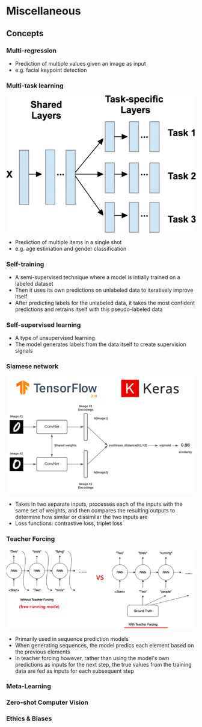# Miscellaneous

## Concepts

### Multi-regression

- Prediction of multiple values given an image as input
- e.g. facial keypoint detection

### Multi-task learning

![multi-task-learning](./media/multi_task_learning.png)

- Prediction of multiple items in a single shot
- e.g. age estimation and gender classification

### Self-training

- A semi-supervised technique where a model is intially trained on a labeled dataset
- Then it uses its own predictions on unlabeled data to iteratively improve itself
- After predicting labels for the unlabeled data, it takes the most confident predictions and retrains itself with this pseudo-labeled data

### Self-supervised learning

- A type of unsupervised learning
- The model generates labels from the data itself to create supervision signals

### Siamese network

![siamese-network](./media/siamese_network.png)

- Takes in two separate inputs, processes each of the inputs with the same set of weights, and then compares the resulting outputs to determine how similar or dissimilar the two inputs are
- Loss functions: contrastive loss, triplet loss

### Teacher Forcing

![teacher-forcing](./media/teacher_forcing.png)

- Primarily used in sequence prediction models
- When generating sequences, the model predics each element based on the previous elements
- In teacher forcing however, rather than using the model's own predictions as inputs for the next step, the true values from the training data are fed as inputs for each subsequent step

### Meta-Learning

### Zero-shot Computer Vision

### Ethics & Biases
